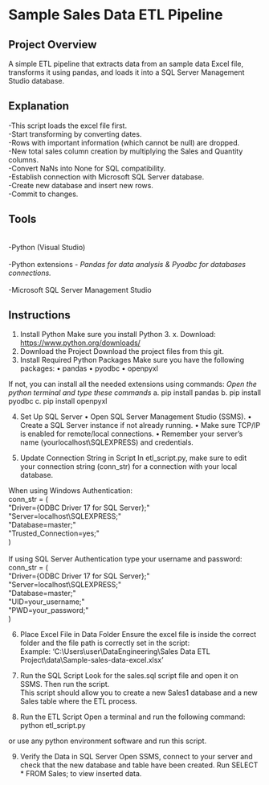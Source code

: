 
# Sample Sales Data ETL Pipeline

## Project Overview 
A simple ETL pipeline that extracts data from an sample data Excel file, transforms it using pandas, and loads it into a SQL Server Management Studio database.


## Explanation
-This script loads the excel file first.<br/>
-Start transforming by converting dates.<br/>
-Rows with important information (which cannot be null) are dropped. <br/>
-New total sales column creation by multiplying the Sales and Quantity columns.<br/>
-Convert NaNs into None for SQL compatibility.<br/>
-Establish connection with Microsoft SQL Server database. <br/>
-Create new database and insert new rows.<br/>
-Commit to changes.<br/>



## Tools
<br>-Python (Visual Studio) <br/>
<br>-Python extensions - _Pandas for data analysis & Pyodbc for databases connections._ <br/>
<br>-Microsoft SQL Server Management Studio<br/>

## Instructions
1. Install Python 
Make sure you install Python 3. x.
Download: https://www.python.org/downloads/<br/>
2. Download the Project
Download the project files from this git.<br/>
3. Install Required Python Packages
Make sure you have the following packages:
•	pandas
•	pyodbc
•	openpyxl

If not, you can install all the needed extensions using commands:
*Open the python terminal and type these commands*
a. pip install pandas 
b. pip install pyodbc 
c. pip install openpyxl<br/>

4. Set Up SQL Server
•	Open SQL Server Management Studio (SSMS).
•	Create a SQL Server instance if not already running.
•	Make sure TCP/IP is enabled for remote/local connections.
•	Remember your server’s name (yourlocalhost\\SQLEXPRESS) and credentials.<br/>

5. Update Connection String in Script
In etl_script.py, make sure to edit your connection string (conn_str) for a connection with your local database. 

When using Windows Authentication: <br/>
conn_str = ( <br/>
    "Driver={ODBC Driver 17 for SQL Server};" <br/>
    "Server=localhost\\SQLEXPRESS;" <br/>
    "Database=master;" <br/>
    "Trusted_Connection=yes;" <br/>
) <br/>
<br>If using SQL Server Authentication type your username and password: <br/>
conn_str = ( <br/>
    "Driver={ODBC Driver 17 for SQL Server};" <br/>
    "Server=localhost\\SQLEXPRESS;" <br/>
    "Database=master;" <br/>
    "UID=your_username;" <br/>
    "PWD=your_password;" <br/>
) <br/>

6. Place Excel File in Data Folder
Ensure the excel file is inside the correct folder and the file path is correctly set in the script: <br/>
Example: ‘C:\Users\user\DataEngineering\Sales Data ETL Project\data\Sample-sales-data-excel.xlsx’<br/>

7. Run the SQL Script
Look for the sales.sql script file and open it on SSMS. Then run the script. <br/>
This script should allow you to create a new Sales1 database and a new Sales table where the ETL process. <br/>

8. Run the ETL Script
Open a terminal and run the following command: <br/>
python etl_script.py <br/>

or use any python environment software and run this script.<br/>

9. Verify the Data in SQL Server
Open SSMS, connect to your server and check that the new database and table have been created. Run SELECT * FROM Sales; to view inserted data. <br/>
